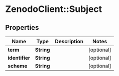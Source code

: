 # ZenodoClient::Subject

## Properties
Name | Type | Description | Notes
------------ | ------------- | ------------- | -------------
**term** | **String** |  | [optional] 
**identifier** | **String** |  | [optional] 
**scheme** | **String** |  | [optional] 


